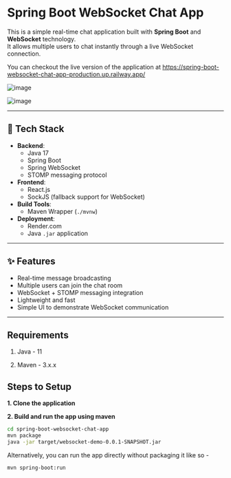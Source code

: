 # Spring Boot WebSocket Chat App

This is a simple real-time chat application built with **Spring Boot** and **WebSocket** technology.  
It allows multiple users to chat instantly through a live WebSocket connection.

You can checkout the live version of the application at https://spring-boot-websocket-chat-app-production.up.railway.app/

![image](https://github.com/user-attachments/assets/1bc9a2c4-cff4-46bf-869f-2322a512a301)

![image](https://github.com/user-attachments/assets/0020fb0f-a3fc-403b-9f18-25d2449e5731)

---

## 🚀 Tech Stack

- **Backend**:  
  - Java 17
  - Spring Boot
  - Spring WebSocket
  - STOMP messaging protocol
- **Frontend**:
  - React.js
  - SockJS (fallback support for WebSocket)
- **Build Tools**:
  - Maven Wrapper (`./mvnw`)
- **Deployment**:
  - Render.com
  - Java `.jar` application

---

## ✨ Features

- Real-time message broadcasting
- Multiple users can join the chat room
- WebSocket + STOMP messaging integration
- Lightweight and fast
- Simple UI to demonstrate WebSocket communication

---


## Requirements

1. Java - 11

2. Maven - 3.x.x

## Steps to Setup

**1. Clone the application**

**2. Build and run the app using maven**

```bash
cd spring-boot-websocket-chat-app
mvn package
java -jar target/websocket-demo-0.0.1-SNAPSHOT.jar
```

Alternatively, you can run the app directly without packaging it like so -

```bash
mvn spring-boot:run
```

